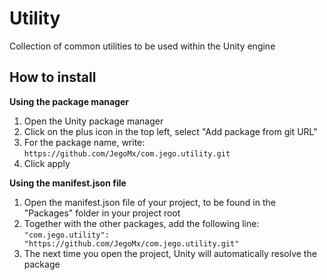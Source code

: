 # Utility
Collection of common utilities to be used within the Unity engine

## How to install

**Using the package manager**
1. Open the Unity package manager
2. Click on the plus icon in the top left, select "Add package from git URL"
3. For the package name, write: ``` https://github.com/JegoMx/com.jego.utility.git ```
4. Click apply

**Using the manifest.json file**
1. Open the manifest.json file of your project, to be found in the "Packages" folder in your project root
2. Together with the other packages, add the following line: ``` "com.jego.utility": "https://github.com/JegoMx/com.jego.utility.git" ```
3. The next time you open the project, Unity will automatically resolve the package
